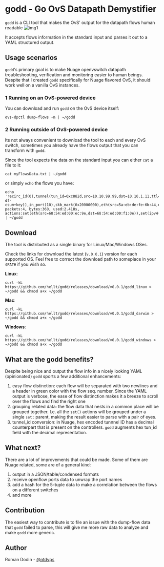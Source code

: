 # godd - Go OvS Datapath Demystifier
`godd` is a CLI tool that makes the OvS' output for the datapath flows human readable
![img1](https://gitlab.com/rdodin/pics/wikis/uploads/63ac9c98c06fd16bddf2d60c3711b3f3/image.png)

It accepts flows information in the standard input and parses it out to a YAML structured output.

## Usage scenarios
`godd`'s primary goal is to make Nuage openvswitch datapath troubleshooting, verification and monitoring easier to human beings.  
Despite that I created `godd` specifically for Nuage flavored OvS, it should work well on a vanilla OvS instances.

### 1 Running on an OvS-powered device
You can download and run `godd` on the OvS device itself:
```
ovs-dpctl dump-flows -m | ~/godd
```

### 2 Running outside of OvS-powered device
Its not always convenient to download the tool to each and every OvS switch, sometimes you already have the flows output that you can transform with `godd`.

Since the tool expects the data on the standard input you can either `cat` a file to it:
```
cat myFlowsData.txt | ~/godd
```

or simply `echo` the flows you have:
```
echo 'recirc_id(0),tunnel(tun_id=0xc882d,src=10.10.99.99,dst=10.10.1.11,ttl=63,flags(-df-csum+key)),in_port(10),skb_mark(0x20000000),eth(src=5a:eb:de:fe:6b:44,dst=00:00:0a:0a:01:0b),eth_type(0x0800),ipv4(src=172.254.0.59,dst=172.254.0.12,proto=17,ttl=63,frag=no),udp(src=19995,dst=19995), packets:4, bytes:360, used:2.418s, actions:set(eth(src=68:54:ed:00:ec:9e,dst=68:54:ed:00:f1:0e)),set(ipv4(dst=172.254.0.12,ttl=62)),14' | ~/godd
```

## Download
The tool is distributed as a single binary for Linux/Mac/Windows OSes.

Check the links for download the latest (`v.0.0.1`) version for each supported OS. Feel free to correct the download path to someplace in your `$PATH` if you wish so.

**Linux**:
```
curl -kL https://github.com/hellt/godd/releases/download/v0.0.1/godd_linux > ~/godd && chmod a+x ~/godd
```

**Mac**:
```
curl -kL https://github.com/hellt/godd/releases/download/v0.0.1/godd_darwin > ~/godd && chmod a+x ~/godd
```

**Windows**:
```
curl -kL https://github.com/hellt/godd/releases/download/v0.0.1/godd_windows > ~/godd && chmod a+x ~/godd
```

## What are the godd benefits?
Despite being nice and output the flow info in a nicely looking YAML (opinionated) `godd` sports a few additional enhancements:

1. easy flow distinction: each flow will be separated with two newlines and a header in green color with the flow seq. number. Since the YAML output is verbose, the ease of flow distinction makes it a breeze to scroll over the flows and find the right one
2. grouping related data: the flow data that nests in a common place will be grouped together. I.e. all the `set()` actions will be grouped under a single `set:` parent, making the result easier to parse with a pair of eyes.
3. tunnel_id conversion: in Nuage, hex encoded tunnnel ID has a decimal counterpart that is present on the controllers. `godd` augments hex tun_id field with the decimal representation.

## What next?
There are a lot of improvements that could be made. Some of them are Nuage related, some are of a general kind:

1. output in a JSON/table/condensed formats
2. receive openflow ports data to unwrap the port names
3. add a hash for the 5-tuple data to make a correlation between the flows on a different switches
4. and more

## Contribution
The easiest way to contribute is to file an issue with the dump-flow data that `godd` failed to parse, this will give me more raw data to analyze and make `godd` more generic.

## Author
Roman Dodin - [@ntdvps](https://twitter.com/ntdvps)